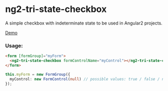 # ng2-tri-state-checkbox
A simple checkbox with indeterminate state to be used in Angular2 projects.

[Demo](https://plnkr.co/edit/I7yWlac1yMgbpPjUVbBX?p=preview)

### Usage:

```html
<form [formGroup]="myForm">
  <ng2-tri-state-checkbox formControlName="myControl"></ng2-tri-state-checkbox>
</form>
```

```typescript
this.myForm = new FormGroup({
  myControl: new FormControl(null) // possible values: true / false / null
});
```
